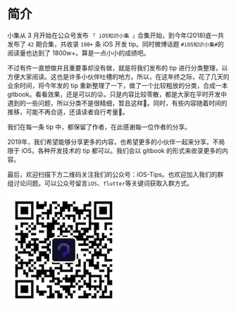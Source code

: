 # 简介

小集从 3 月开始在公众号发布 `「 iOS知识小集 」`合集开始，到今年\(2018\)底一共发布了 `42` 期合集，共收录 `190+` 条 iOS 开发 tip。同时微博话题 `#iOS知识小集#`的阅读量也达到了 1800w+。算是一点小小的成绩吧。

不过有件一直想做并且重要事却没有做，就是将我们发布的 tip 进行分类整理，以方便大家阅读。这也是许多小伙伴吐槽的地方。所以，在这年终之际，花了几天的业余时间，将今年发的 tip 重新整理了一下，做了一个比较粗放的分类，合成一本 gitbook。看看效果，还是可以的😜。只是内容比较零散，都是大家在平时开发中遇到的一些问题，所以分类不是很精细，暂且这样👻。同时，有些内容随着时间的推移，可能不再合适，还请读者自行考量🙏。

我们在每一条 tip 中，都保留了作者，在此感谢每一位作者的分享。

2019年，我们希望能够分享更多的内容，也希望更多的小伙伴一起来分享。不局限于 iOS，各种开发技术的 tip 都可以。我们会以 gitbook 的形式来收录更多的内容。

最后，欢迎扫描下方二维码关注我们的公众号：iOS-Tips。也欢迎加入我们的群组讨论问题。可以公众号留言`iOS`、`flutter`等关键词获取入群方式。

![](/qrcode.jpg)

